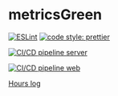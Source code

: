 # metricsGreen

[![ESLint](https://github.com/thomsva/metricsGreen/actions/workflows/eslint.yml/badge.svg)](https://github.com/thomsva/metricsGreen/actions/workflows/eslint.yml)
[![code style: prettier](https://img.shields.io/badge/code_style-prettier-ff69b4.svg?style=flat-square)](https://github.com/prettier/prettier)

[![CI/CD pipeline server](https://github.com/thomsva/metricsGreen/actions/workflows/deploy-server.yml/badge.svg)](https://github.com/thomsva/metricsGreen/actions/workflows/deploy-server.yml)

[![CI/CD pipeline web](https://github.com/thomsva/metricsGreen/actions/workflows/deploy-web.yml/badge.svg)](https://github.com/thomsva/metricsGreen/actions/workflows/deploy-web.yml)

[Hours log](hours.md)
